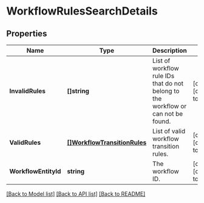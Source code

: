 # WorkflowRulesSearchDetails

## Properties
Name | Type | Description | Notes
------------ | ------------- | ------------- | -------------
**InvalidRules** | **[]string** | List of workflow rule IDs that do not belong to the workflow or can not be found. | [optional] [default to null]
**ValidRules** | [**[]WorkflowTransitionRules**](WorkflowTransitionRules.md) | List of valid workflow transition rules. | [optional] [default to null]
**WorkflowEntityId** | **string** | The workflow ID. | [optional] [default to null]

[[Back to Model list]](../README.md#documentation-for-models) [[Back to API list]](../README.md#documentation-for-api-endpoints) [[Back to README]](../README.md)

